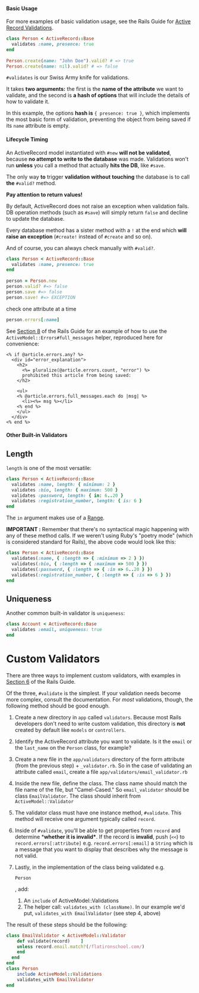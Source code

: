 #### Basic Usage

For more examples of basic validation usage, see the Rails Guide for [Active Record Validations](http://guides.rubyonrails.org/active_record_validations.html).

```ruby
class Person < ActiveRecord::Base
  validates :name, presence: true
end
 
Person.create(name: "John Doe").valid? # => true
Person.create(name: nil).valid? # => false
```

`#validates` is our Swiss Army knife for validations. 

 It takes **two arguments:** the first is the **name of the attribute** we want to validate, and the second is **a hash of options** that will include the details of how to validate it.

In this example, the options **hash is** `{ presence: true }`, which implements the most basic form of validation, preventing the object from being saved if its `name` attribute is empty.

#### Lifecycle Timing

 An ActiveRecord model instantiated with `#new` **will not be validated**, because **no attempt to write to the database** was made. Validations won't run **unless** you call a method that actually **hits the DB**, like `#save`.

The only way **to** trigger **validation** **without** **touching** the database is to call **the** `#valid?` method.

**Pay attention to return values!**

By default, ActiveRecord does not raise an exception when validation fails. DB operation methods (such as `#save`) will simply return `false` and decline to update the database.

Every database method has a sister method with a `!` at the end which **will raise an exception** (`#create!` instead of `#create` and so on).

And of course, you can always check manually with `#valid?`.

```ruby
class Person < ActiveRecord::Base
  validates :name, presence: true
end
 
person = Person.new
person.valid? #=> false
person.save #=> false
person.save! #=> EXCEPTION
```

 check one attribute at a time 

```ruby
person.errors[:name]
```

See [Section 8](http://guides.rubyonrails.org/active_record_validations.html#displaying-validation-errors-in-views) of the Rails Guide for an example of how to use the `ActiveModel::Errors#full_messages` helper, reproduced here for convenience:

```erb
<% if @article.errors.any? %>
  <div id="error_explanation">
    <h2>
      <%= pluralize(@article.errors.count, "error") %>
      prohibited this article from being saved:
    </h2>
 
    <ul>
    <% @article.errors.full_messages.each do |msg| %>
      <li><%= msg %></li>
    <% end %>
    </ul>
  </div>
<% end %>
```

#### Other Built-in Validators

## Length

`length` is one of the most versatile:

```ruby
class Person < ActiveRecord::Base
  validates :name, length: { minimum: 2 }
  validates :bio, length: { maximum: 500 }
  validates :password, length: { in: 6..20 }
  validates :registration_number, length: { is: 6 }
end
```

The `in` argument makes use of a [Range](http://ruby-doc.org/core/Range.html).

**IMPORTANT :** Remember that there's no syntactical magic happening with any of these method calls. If we weren't using Ruby's "poetry mode" (which is considered standard for Rails), the above code would look like this:

```RUBY
class Person < ActiveRecord::Base
  validates(:name, { :length => { :minimum => 2 } })
  validates(:bio, { :length => { :maximum => 500 } })
  validates(:password, { :length => { :in => 6..20 } })
  validates(:registration_number, { :length => { :is => 6 } })
end
```

## Uniqueness

Another common built-in validator is `uniqueness`:

```ruby
class Account < ActiveRecord::Base
  validates :email, uniqueness: true
end
```

# Custom Validators

There are three ways to implement custom validators, with examples in [Section 6](http://guides.rubyonrails.org/active_record_validations.html#performing-custom-validations) of the Rails Guide.

Of the three, `#validate` is the simplest. If your validation needs become more complex, consult the documentation. For *most* validations, though, the following method should be good enough.

1. Create a new directory in `app` called `validators`. Because most Rails developers don't need to write custom validation, this directory is **not** created by default like `models` or `controllers`.

2. Identify the ActiveRecord attribute you want to validate. Is it the `email` or the `last_name` on the `Person` class, for example?

3. Create a new file in the `app/validators` directory of the form attribute (from the previous step) + `_validator.rb`. So in the case of validating an attribute called `email`, create a file `app/validators/email_validator.rb`

4. Inside the new file, define the class. The class name should match the file name of the file, but "Camel-Cased." So `email_validator` should be class `EmailValidator`. The class should inherit from `ActiveModel::Validator`

5. The validator class must have one instance method, `#validate`. This method will receive one argument typically called `record`.

6. Inside of `#validate`, you'll be able to get properties from `record` and determine ***whether it is invalid\***. If the record is **invalid**, push (`<<`) to `record.errors[:attribute]` e.g. `record.errors[:email]` a `String` which is a message that you want to display that describes why the message is not valid.

7. Lastly, in the implementation of the class being validated e.g.

    

   ```
   Person
   ```

   , add:

   1. An `include` of ActiveModel::Validations
   2. The helper call: `validates_with (className)`. In our example we'd put, `validates_with EmailValidator` (see step 4, above)

The result of these steps should be the following:

```ruby
class EmailValidator < ActiveModel::Validator  
    def validate(record)    ]
    unless record.email.match?(/flatironschool.com/)     	 			     record.errors[:email] << "We're only allowed to have people who work for the company in the database!"    
    end  
  end
end
class Person  
    include ActiveModel::Validations  
    validates_with EmailValidator
end
```